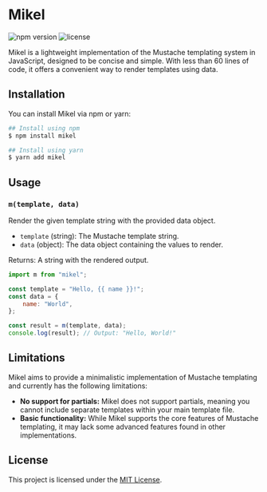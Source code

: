 # Mikel

![npm version](https://badgen.net/npm/v/mikel?labelColor=1d2734&color=21bf81)
![license](https://badgen.net/github/license/jmjuanes/mikel?labelColor=1d2734&color=21bf81)

Mikel is a lightweight implementation of the Mustache templating system in JavaScript, designed to be concise and simple. With less than 60 lines of code, it offers a convenient way to render templates using data.

## Installation

You can install Mikel via npm or yarn:

```bash
## Install using npm
$ npm install mikel

## Install using yarn
$ yarn add mikel
```

## Usage

### `m(template, data)`

Render the given template string with the provided data object.

- `template` (string): The Mustache template string.
- `data` (object): The data object containing the values to render.

Returns: A string with the rendered output.

```javascript
import m from "mikel";

const template = "Hello, {{ name }}!";
const data = {
    name: "World",
};

const result = m(template, data);
console.log(result); // Output: "Hello, World!"
```

## Limitations

Mikel aims to provide a minimalistic implementation of Mustache templating and currently has the following limitations:

- **No support for partials:** Mikel does not support partials, meaning you cannot include separate templates within your main template file.
- **Basic functionality:** While Mikel supports the core features of Mustache templating, it may lack some advanced features found in other implementations.

## License

This project is licensed under the [MIT License](LICENSE).

